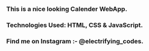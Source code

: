### This is a nice looking Calender WebApp.

### Technologies Used: HTML, CSS & JavaScript.

### Find me on Instagram :- @electrifying_codes.